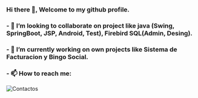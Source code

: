 ### Hi there 👋, Welcome to my github profile.




### - 👯 I’m looking to collaborate on project like java (Swing, SpringBoot, JSP, Android, Test), Firebird SQL(Admin, Desing).
### - 🔭 I’m currently working on own projects like Sistema de Facturacion y Bingo Social. 
### - 📫 How to reach me:
![Contactos](https://user-images.githubusercontent.com/28508219/184633280-e500b6c1-25ee-4858-9b86-7d39ec5b61dd.png)
<!--
**Jhironsel/jhironsel** is a ✨ _special_ ✨ repository because its `README.md` (this file) appears on your GitHub profile.

Here are some ideas to get you started:


- 🌱 I’m currently learning ...

- 🤔 I’m looking for help with ...
- 💬 Ask me about ...

- 😄 Pronouns: ...
- ⚡ Fun fact: ...
-->
